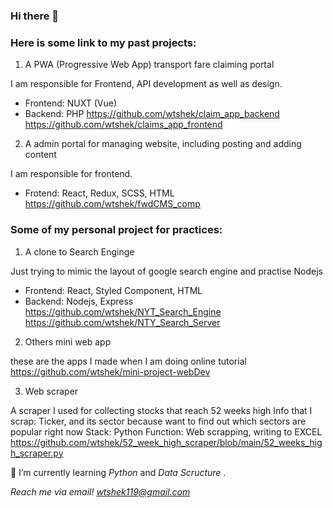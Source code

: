 ### Hi there 👋

<h3> Here is some link to my past projects: </h3>

1. A PWA (Progressive Web App) transport fare claiming portal

I am responsible for Frontend, API development as well as design.
- Frontend: NUXT (Vue)
- Backend: PHP
https://github.com/wtshek/claim_app_backend
https://github.com/wtshek/claims_app_frontend

2. A admin portal for managing website, including posting and adding content

I am responsible for frontend. 
- Frotend: React, Redux, SCSS, HTML
https://github.com/wtshek/fwdCMS_comp


<h3> Some of my personal project for practices: </h3>

1. A clone to Search Enginge

Just trying to mimic the layout of google search engine and practise Nodejs
- Frontend: React, Styled Component, HTML
- Backend: Nodejs, Express
https://github.com/wtshek/NYT_Search_Engine
https://github.com/wtshek/NTY_Search_Server

2. Others mini web app 

these are the apps I made when I am doing online tutorial
https://github.com/wtshek/mini-project-webDev

3. Web scraper

A scraper I used for collecting stocks that reach 52 weeks high
Info that I scrap: Ticker, and its sector because want to find out which sectors are popular right now
Stack: Python 
Function: Web scrapping, writing to EXCEL
https://github.com/wtshek/52_week_high_scraper/blob/main/52_weeks_high_scraper.py




 🌱 I’m currently learning <em> Python</em> and <em> Data Scructure </em>.
 
 <em> Reach me via email! wtshek119@gmail.com </em>
